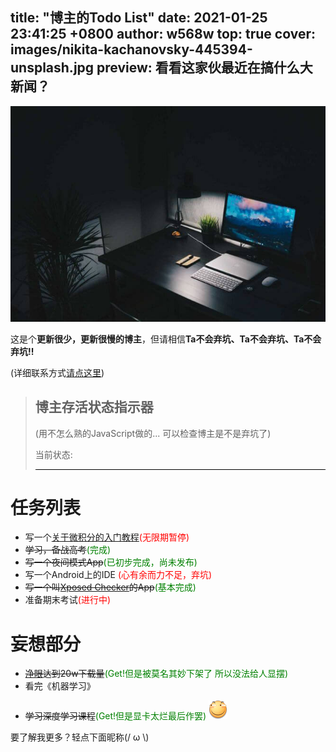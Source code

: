 title: "博主的Todo List"
date: 2021-01-25 23:41:25 +0800
author: w568w
top: true
cover: images/nikita-kachanovsky-445394-unsplash.jpg
preview: 看看这家伙最近在搞什么大新闻？
---
![Photo by Nikita Kachanovsky on Unsplash](images/nikita-kachanovsky-445394-unsplash.jpg)

这是个**更新很少，更新很慢的博主**，但请相信**Ta不会弃坑、Ta不会弃坑、Ta不会弃坑!!**   
  
(详细联系方式[请点这里](about.w568w.html))

> ## 博主存活状态指示器
> (用不怎么熟的JavaScript做的... 可以检查博主是不是弃坑了)
> 
> 当前状态: <div id="tips" style="color:grey; border-bottom:1px solid #000"/></div>  

# 任务列表
+ 写一个[关于微积分的入门教程](https://zybuluo.com/w568w/note/1081202)<span style="color:red;">(无限期暂停)</span>
+ ~~学习，备战高考~~<span style="color:green;">(完成)</span>
+ ~~写一个夜间模式App~~<span style="color:green;">(已初步完成，尚未发布)</span>
+ 写一个Android上的IDE  <span style="color:red;">(心有余而力不足，弃坑)</span>
+ ~~写一个叫[Xposed Checker](https://www.coolapk.com/apk/190247)的App~~<span style="color:green;">(基本完成)</span>
+ 准备期末考试<span style="color:red;">(进行中)</span>

# 妄想部分
+ ~~[净眼](https://www.coolapk.com/apk/149408)达到20w下载量~~<span style="color:green;">(Get!但是被莫名其妙下架了 所以没法给人显摆)</span>
+ 看完《机器学习》
- ~~学习深度学习课程~~<span style="color:green;">(Get!但是显卡太烂最后作罢)</span>
![](images/huaji.png)

  
要了解我更多？轻点下面昵称(/ ω \\)

<script src="todo.js">
</script>